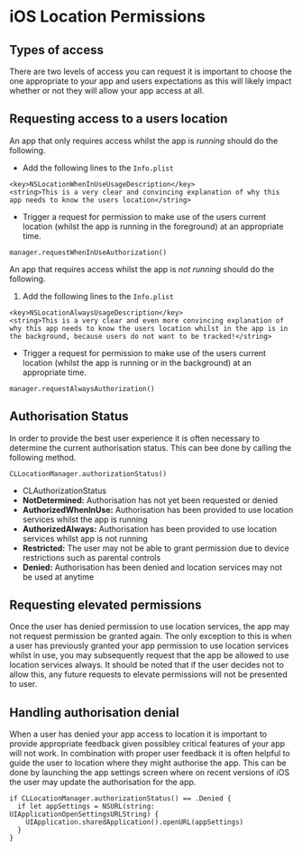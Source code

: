 # iOS Location Permissions

## Types of access

There are two levels of access you can request it is important to choose the one appropriate to your app and users expectations as this will likely impact whether or not they will allow your app access at all.

## Requesting access to a users location

An app that only requires access whilst the app is *running* should do the following.

 - Add the following lines to the `Info.plist`
```
<key>NSLocationWhenInUseUsageDescription</key>
<string>This is a very clear and convincing explanation of why this app needs to know the users location</string>
```
 - Trigger a request for permission to make use of the users current location (whilst the app is running in the foreground) at an appropriate time.
```
manager.requestWhenInUseAuthorization()
```

An app that requires access whilst the app is *not running* should do the following.

1. Add the following lines to the `Info.plist`

```
<key>NSLocationAlwaysUsageDescription</key>
<string>This is a very clear and even more convincing explanation of why this app needs to know the users location whilst in the app is in the background, because users do not want to be tracked!</string>
```
 - Trigger a request for permission to make use of the users current location (whilst the app is running or in the background) at an appropriate time.
```
manager.requestAlwaysAuthorization()
```
## Authorisation Status

In order to provide the best user experience it is often necessary to determine the current authorisation status.  This can bee done by calling the following method.

```
CLLocationManager.authorizationStatus()
```

 - CLAuthorizationStatus
  - **NotDetermined:**  Authorisation has not yet been requested or denied
  - **AuthorizedWhenInUse:** Authorisation has been provided to use location services whilst the app is running
  - **AuthorizedAlways:**  Authorisation has been provided to use location services whilst app is not running
  - **Restricted:**  The user may not be able to grant permission due to device restrictions such as parental controls
  - **Denied:**  Authorisation has been denied and location services may not be used at anytime

## Requesting elevated permissions

Once the user has denied permission to use location services, the app may not request permission be granted again.  The only exception to this is when a user has previously granted your app permission to use location services whilst in use, you may subsequently request that the app be allowed to use location services always.  It should be noted that if the user decides not to allow this, any future requests to elevate permissions will not be presented to user.

## Handling authorisation denial

When a user has denied your app access to location it is important to provide appropriate feedback given possibley critical features of your app will not work.  In combination with proper user feedback it is often helpful to guide the user to location where they might authorise the app.  This can be done by launching the app settings screen where on recent versions of iOS the user may update the authorisation for the app.

```
if CLLocationManager.authorizationStatus() == .Denied {
  if let appSettings = NSURL(string: UIApplicationOpenSettingsURLString) {
    UIApplication.sharedApplication().openURL(appSettings)
  }
}
```
